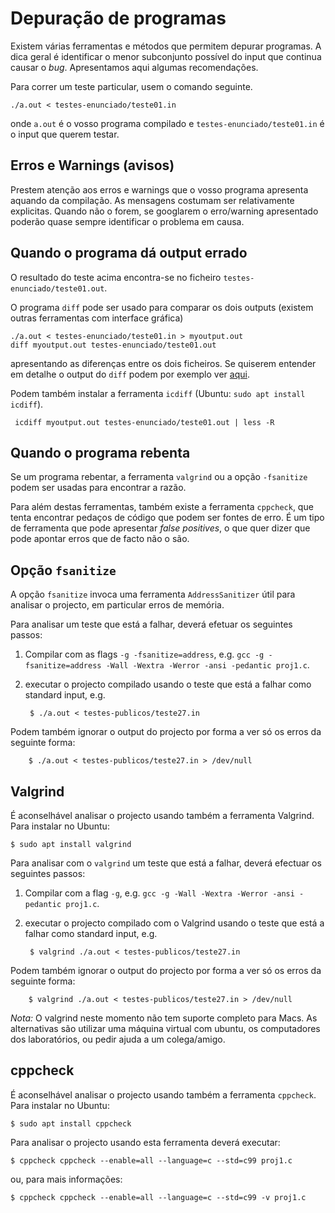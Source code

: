 # Depuração de programas

Existem várias ferramentas e métodos que permitem depurar programas.
A dica geral é identificar o menor subconjunto possível do input que continua causar o _bug_.
Apresentamos aqui algumas recomendações.

Para correr um teste particular, usem o comando seguinte.

    ./a.out < testes-enunciado/teste01.in

onde `a.out` é o vosso programa compilado e `testes-enunciado/teste01.in` é o input que querem testar.

## Erros e Warnings (avisos)

Prestem atenção aos erros e warnings que o vosso programa apresenta aquando da compilação. As mensagens costumam ser relativamente explicitas. Quando não o forem, se googlarem o erro/warning apresentado poderão quase sempre identificar o problema em causa.

## Quando o programa dá output errado

O resultado do teste acima encontra-se no ficheiro `testes-enunciado/teste01.out`.

O programa `diff` pode ser usado para comparar os dois outputs (existem outras ferramentas com interface gráfica)

    ./a.out < testes-enunciado/teste01.in > myoutput.out
    diff myoutput.out testes-enunciado/teste01.out

apresentando as diferenças entre os dois ficheiros. Se quiserem entender em detalhe o output do `diff` podem por exemplo ver [aqui](https://unix.stackexchange.com/questions/81998/understanding-of-diff-output).

Podem também instalar a ferramenta `icdiff` (Ubuntu: `sudo apt install icdiff`).

     icdiff myoutput.out testes-enunciado/teste01.out | less -R

## Quando o programa rebenta

Se um programa rebentar, a ferramenta `valgrind` ou a opção `-fsanitize` podem ser usadas para encontrar a razão.

Para além destas ferramentas, também existe a ferramenta `cppcheck`, que tenta encontrar pedaços de código que podem ser fontes de erro. É um tipo de ferramenta que pode apresentar _false positives_, o que quer dizer que pode apontar erros que de facto não o são.

## Opção `fsanitize`

A opção `fsanitize` invoca uma ferramenta `AddressSanitizer` útil para analisar o projecto, em particular erros de memória.

Para analisar um teste que está a falhar, deverá efetuar os seguintes passos:

1. Compilar com as flags `-g -fsanitize=address`, e.g. `gcc -g -fsanitize=address -Wall -Wextra -Werror -ansi -pedantic proj1.c`.
2. executar o projecto compilado usando o teste que está a falhar como standard input, e.g.

        $ ./a.out < testes-publicos/teste27.in

Podem também ignorar o output do projecto por forma a ver só os erros da seguinte forma:

        $ ./a.out < testes-publicos/teste27.in > /dev/null

## Valgrind

É aconselhável analisar o projecto usando também a ferramenta Valgrind. Para instalar no Ubuntu:

    $ sudo apt install valgrind

Para analisar com o `valgrind` um teste que está a falhar, deverá efectuar os seguintes passos:

1. Compilar com a flag `-g`, e.g. `gcc -g -Wall -Wextra -Werror -ansi -pedantic proj1.c`.
2. executar o projecto compilado com o Valgrind usando o teste que está a falhar como standard input, e.g.

        $ valgrind ./a.out < testes-publicos/teste27.in

Podem também ignorar o output do projecto por forma a ver só os erros da seguinte forma:

        $ valgrind ./a.out < testes-publicos/teste27.in > /dev/null

*Nota:* O valgrind neste momento não tem suporte completo para Macs. As alternativas são utilizar uma máquina virtual com ubuntu, os computadores dos laboratórios, ou pedir ajuda a um colega/amigo.

## cppcheck

É aconselhável analisar o projecto usando também a ferramenta `cppcheck`. Para instalar no Ubuntu:

    $ sudo apt install cppcheck

Para analisar o projecto usando esta ferramenta deverá executar:

    $ cppcheck cppcheck --enable=all --language=c --std=c99 proj1.c

ou, para mais informações:

    $ cppcheck cppcheck --enable=all --language=c --std=c99 -v proj1.c

